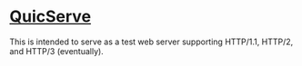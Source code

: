 [QuicServe](https://medo64.com/quicserve/)
==========================================

This is intended to serve as a test web server supporting HTTP/1.1, HTTP/2, and
HTTP/3 (eventually).
